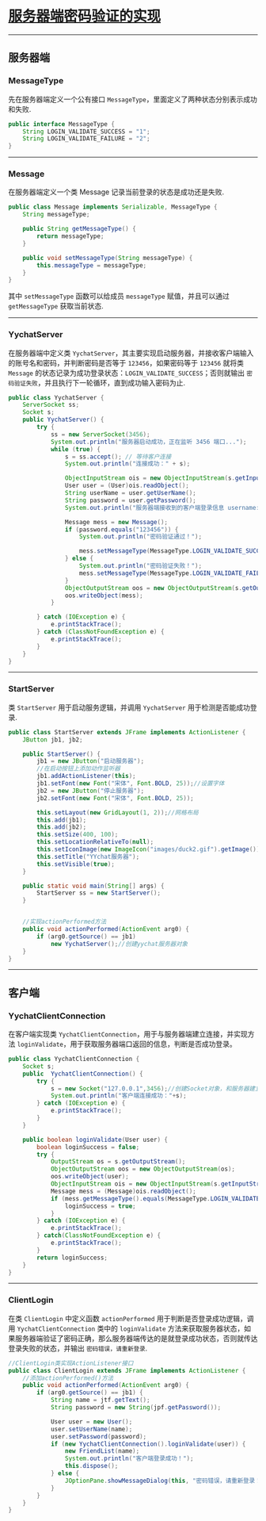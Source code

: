 # [服务器端密码验证的实现]()


---

## 服务器端

### MessageType

先在服务器端定义一个公有接口 `MessageType`，里面定义了两种状态分别表示成功和失败.

```java
public interface MessageType {
    String LOGIN_VALIDATE_SUCCESS = "1";
    String LOGIN_VALIDATE_FAILURE = "2";
}
```

---

### Message

在服务器端定义一个类 Message 记录当前登录的状态是成功还是失败.

```java
public class Message implements Serializable, MessageType {
    String messageType;

    public String getMessageType() {
        return messageType;
    }

    public void setMessageType(String messageType) {
        this.messageType = messageType;
    }
}
```

其中 `setMessageType` 函数可以给成员 `messageType` 赋值，并且可以通过 `getMessageType` 获取当前状态.

---

### YychatServer

在服务器端中定义类 `YychatServer`，其主要实现启动服务器，并接收客户端输入的账号名和密码，并判断密码是否等于 `123456`，如果密码等于 `123456` 就将类 `Message` 的状态记录为成功登录状态：`LOGIN_VALIDATE_SUCCESS`；否则就输出 `密码验证失败`，并且执行下一轮循环，直到成功输入密码为止.

```java
public class YychatServer {
    ServerSocket ss;
    Socket s;
    public YychatServer() {
        try {
            ss = new ServerSocket(3456);
            System.out.println("服务器启动成功，正在监听 3456 端口...");
            while (true) {
                s = ss.accept(); // 等待客户连接
                System.out.println("连接成功：" + s);

                ObjectInputStream ois = new ObjectInputStream(s.getInputStream());
                User user = (User)ois.readObject();
                String userName = user.getUserName();
                String password = user.getPassword();
                System.out.println("服务器端接收到的客户端登录信息 username:" + userName+" password:"+password);

                Message mess = new Message();
                if (password.equals("123456")) {
                    System.out.println("密码验证通过！");

                    mess.setMessageType(MessageType.LOGIN_VALIDATE_SUCCESS);
                } else {
                    System.out.println("密码验证失败！");
                    mess.setMessageType(MessageType.LOGIN_VALIDATE_FAILURE);
                }
                ObjectOutputStream oos = new ObjectOutputStream(s.getOutputStream());
                oos.writeObject(mess);
            }

        } catch (IOException e) {
            e.printStackTrace();
        } catch (ClassNotFoundException e) {
            e.printStackTrace();
        }
    }
}
```

---

### StartServer

类 `StartServer` 用于启动服务逻辑，并调用 `YychatServer` 用于检测是否能成功登录.

```java
public class StartServer extends JFrame implements ActionListener {
    JButton jb1, jb2;

    public StartServer() {
        jb1 = new JButton("启动服务器");
        //在启动按钮上添加动作监听器
        jb1.addActionListener(this);
        jb1.setFont(new Font("宋体", Font.BOLD, 25));//设置字体
        jb2 = new JButton("停止服务器");
        jb2.setFont(new Font("宋体", Font.BOLD, 25));

        this.setLayout(new GridLayout(1, 2));//网格布局
        this.add(jb1);
        this.add(jb2);
        this.setSize(400, 100);
        this.setLocationRelativeTo(null);
        this.setIconImage(new ImageIcon("images/duck2.gif").getImage());
        this.setTitle("YYchat服务器");
        this.setVisible(true);
    }

    public static void main(String[] args) {
        StartServer ss = new StartServer();
    }


    //实现actionPerformed方法
    public void actionPerformed(ActionEvent arg0) {
        if (arg0.getSource() == jb1)
            new YychatServer();//创建yychat服务器对象
    }
}
```

---

## 客户端

### YychatClientConnection

在客户端实现类 `YychatClientConnection`，用于与服务器端建立连接，并实现方法 `loginValidate`，用于获取服务器端口返回的信息，判断是否成功登录。

```java
public class YychatClientConnection {
    Socket s;
    public  YychatClientConnection() {
        try {
            s = new Socket("127.0.0.1",3456);//创建Socket对象，和服务器建立连接
            System.out.println("客户端连接成功："+s);
        } catch (IOException e) {
            e.printStackTrace();
        }
    }

    public boolean loginValidate(User user) {
        boolean loginSuccess = false;
        try {
            OutputStream os = s.getOutputStream();
            ObjectOutputStream oos = new ObjectOutputStream(os);
            oos.writeObject(user);
            ObjectInputStream ois = new ObjectInputStream(s.getInputStream());
            Message mess = (Message)ois.readObject();
            if (mess.getMessageType().equals(MessageType.LOGIN_VALIDATE_SUCCESS)) {
                loginSuccess = true;
            }
        } catch (IOException e) {
            e.printStackTrace();
        } catch(ClassNotFoundException e) {
            e.printStackTrace();
        }
        return loginSuccess;
    }
}
```

---

### ClientLogin

在类 `ClientLogin` 中定义函数 `actionPerformed` 用于判断是否登录成功逻辑，调用 `YychatClientConnection` 类中的 `loginValidate` 方法来获取服务器状态，如果服务器端验证了密码正确，那么服务器端传达的是就登录成功状态，否则就传达登录失败的状态，并输出 `密码错误，请重新登录`.

```java
//ClientLogin类实现ActionListener接口
public class ClientLogin extends JFrame implements ActionListener {
    //添加actionPerformed()方法
    public void actionPerformed(ActionEvent arg0) {
        if (arg0.getSource() == jb1) {
            String name = jtf.getText();
            String password = new String(jpf.getPassword());

            User user = new User();
            user.setUserName(name);
            user.setPassword(password);
            if (new YychatClientConnection().loginValidate(user)) {
                new FriendList(name);
                System.out.println("客户端登录成功！");
                this.dispose();
            } else {
                JOptionPane.showMessageDialog(this, "密码错误，请重新登录！");
            }
        }
    }
}
```